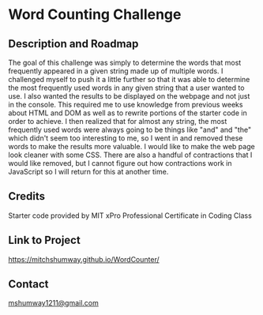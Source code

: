 # Word Counting Challenge

## Description and Roadmap

The goal of this challenge was simply to determine the words that most frequently appeared in a given string made up of multiple words. I challenged myself to push it a little further so that it was able to determine the most frequently used words in any given string that a user wanted to use. I also wanted the results to be displayed on the webpage and not just in the console. This required me to use knowledge from previous weeks about HTML and DOM as well as to rewrite portions of the starter code in order to achieve. I then realized that for almost any string, the most frequently used words were always going to be things like "and" and "the" which didn't seem too interesting to me, so I went in and removed these words to make the results more valuable. I would like to make the web page look cleaner with some CSS. There are also a handful of contractions that I would like removed, but I cannot figure out how contractions work in JavaScript so I will return for this at another time.

## Credits

Starter code provided by MIT xPro Professional Certificate in Coding Class

## Link to Project

https://mitchshumway.github.io/WordCounter/

## Contact

mshumway1211@gmail.com
